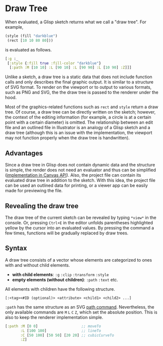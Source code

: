 # Draw Tree

When evaluated, a Glisp sketch returns what we call a "draw tree". For example,

```cljs
(style (fill "darkblue")
 (rect [10 10 80 80]))
```

is evaluated as follows.

```clojure
[:g :_
 [:style {:fill true :fill-color "darkblue"}
  [:path :M [10 10] :L [90 10] :L [90 90] :L [10 90] :Z]]]
```

Unlike a sketch, a draw tree is a static data that does not include function calls and only describes the final graphic output. It is similar to a structure of SVG format. To render on the viewport or to output to various formats, such as PNG and SVG, the the draw tree is passed to the renderer under the hood.

Most of the graphics-related functions such as `rect` and `style` return a draw tree. Of course, a draw tree can be directly written on the sketch; however, the context of the editing information (for example, a circle is at a certain point with a certain diameter) is omitted. The relationship between an edit file and an outlined file in Illustrator is an analogy of a Glisp sketch and a draw tree (although this is an issue with the implementation, the viewport may not function properly when the draw tree is handwritten).

## Advantages

Since a draw tree in Glisp does not contain dynamic data and the structure is simple, the render does not need an evaluator and thus can be simplified ([implementation in Canvas API](https://github.com/baku89/glisp/blob/master/src/renderer/render-to-context.ts)). Also, the project file can contain its evaluated draw tree in addition to the sketch. With this idea, the project file can be used an outlined data for printing, or a viewer app can be easily made for previewing the file.

## Revealing the draw tree

The draw tree of the current sketch can be revealed by typing `*view*` in the console. Or, pressing `Ctrl+E` in the editor unfolds parentheses highlighted yellow by the cursor into an evaluated values. By pressing the command a few times, functions will be gradually replaced by draw trees.

## Syntax

A draw tree consists of a vector whose elements are categorized to ones with and without child elements.

- **with child elements**: `:g` `:clip` `:transform` `:style`
- **empty elements (without children)**: `:path` `:text` etc.

All elements with children have the following structure.

```
[:<tag><#ID (optional)> <attribute> <child1> <child2> ...]
```

`:path` has the same structure as an SVG [path command](https://developer.mozilla.org/en-US/docs/Web/SVG/Attribute/d#Path_commands). Nevertheless, the only available commands are `M` `L` `C` `Z`, which set the absolute position. This is also to keep the renderer implementation simple.

```clojure
[:path :M [0 0]                    ;; moveTo
       :L [100 100]                ;; lineTo
       :C [50 100] [50 50] [20 20] ;; cubicCurveTo
       :Z]
```
